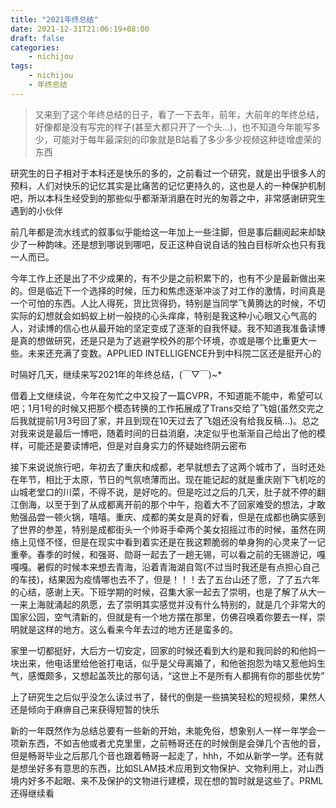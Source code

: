 ```yaml
---
title: "2021年终总结"
date: 2021-12-31T21:06:19+08:00
draft: false
categories:
    - nichijou
tags:
    - nichijou
    - 年终总结
---
```


> 又来到了这个年终总结的日子，看了一下去年，前年，大前年的年终总结，好像都是没有写完的样子(甚至大都只开了一个头...)，也不知道今年能写多少，可能对于每年最深刻的印象就是B站看了多少多少视频这种徒增虚荣的东西

研究生的日子相对于本科还是快乐的多的，之前看过一个研究，就是出乎很多人的预料，人们对快乐的记忆其实是比痛苦的记忆更持久的，这也是人的一种保护机制吧，所以本科生经受到的那些似乎都渐渐消磨在时光的匆蓉之中，非常感谢研究生遇到的小伙伴

前几年都是流水线式的叙事似乎能给这一年加上一些注脚，但是事后翻阅起来却缺少了一种韵味。还是想到哪说到哪吧，反正这种自说自话的独白目标听众也只有我一人而已。

今年工作上还是出了不少成果的，有不少是之前积累下的，也有不少是最新做出来的。但是临近下一个选择的时候，压力和焦虑逐渐冲淡了对工作的激情，时间真是一个可怕的东西。人比人得死，货比货得扔，特别是当同学飞黄腾达的时候，不切实际的幻想就会如蚂蚁上树一般挠的心头痒痒，特别是我这种小心眼又心气高的人，对读博的信心也从最开始的坚定变成了逐渐的自我怀疑。我不知道我准备读博是真的想做研究，还是只是为了逃避学校外的那个环境，亦或是哪个比重更大一些。未来还充满了变数。APPLIED INTELLIGENCE升到中科院二区还是挺开心的

时隔好几天，继续来写2021年的年终总结，(￣▽￣)~*

借着上文继续说，今年在匆忙之中又投了一篇CVPR，不知道能不能中，希望可以吧；1月1号的时候又把那个模态转换的工作拓展成了Trans交给了飞姐(虽然交完之后我就提前1月3号回了家，并且到现在10天过去了飞姐还没有给我反稿...)。总之对我来说是最后一博吧，随着时间的日益消磨，决定似乎也渐渐自己给出了他的模样，可能还是要读博吧，但是对自身实力的怀疑始终阴云密布

接下来说说旅行吧，年初去了重庆和成都，老早就想去了这两个城市了，当时还处在年节，相比于太原，节日的气氛喷薄而出。现在能记起的就是重庆刚下飞机吃的山城老堂口的川菜，不得不说，是好吃的。但是吃过之后的几天，肚子就不停的翻江倒海，以至于到了从成都离开前的那个中午，抱着大不了回家难受的想法，才敢勉强品尝一顿火锅，嘻嘻。重庆、成都的美女是真的好看，但是在成都也确实感到了世界的参差，特别是成都街头一个帅哥手牵两个美女招摇过市的时候，虽然在网络上见怪不怪，但是在现实中看到着实还是在我这颗脆弱的单身狗的心灵来了一记重拳。春季的时候，和强哥、勋哥一起去了一趟无锡，可以看之前的无锡游记，嘎嘎嘎。暑假的时候本来想去青海，沿着青海湖自驾(不过当时我还是有点担心自己的车技)，结果因为疫情哪也去不了，但是！！！去了五台山还了愿，了了五六年的心结，感谢上天。下班学期的时候，召集大家一起去了崇明，也是了解了从大一一来上海就涌起的夙愿，去了崇明其实感觉并没有什么特别的，就是几个非常大的国家公园，空气清新的，但就是有一个地方摆在那里，仿佛召唤着你要去一样，崇明就是这样的地方。这么看来今年去过的地方还是蛮多的。

家里一切都挺好，大后方一切安定，回家的时候还看到大约是和我同龄的和他妈一块出来，他电话里给他爸打电话，似乎是父母离婚了，和他爸抱怨为啥又惹他妈生气，感慨颇多，又想起盖茨比的那句话，“这世上不是所有人都拥有你的那些优势”

上了研究生之后似乎没怎么读过书了，替代的倒是一些搞笑轻松的短视频，果然人还是倾向于麻痹自己来获得短暂的快乐

新的一年既然作为总结总要有一些新的开始，未能免俗，想象别人一样一年学会一项新东西，不如吉他或者尤克里里，之前畅哥还在的时候倒是会弹几个吉他的音，但是畅哥毕业之后那几个音也跟着畅哥一起走了，hhh，不如从新学一学。还有就是想坐好多有意思的东西，比如SLAM技术应用到文物保护、文物利用上，对山西境内好多不起眼、来不及保护的文物进行建模，现在想的暂时就是这些了。PRML还得继续看



